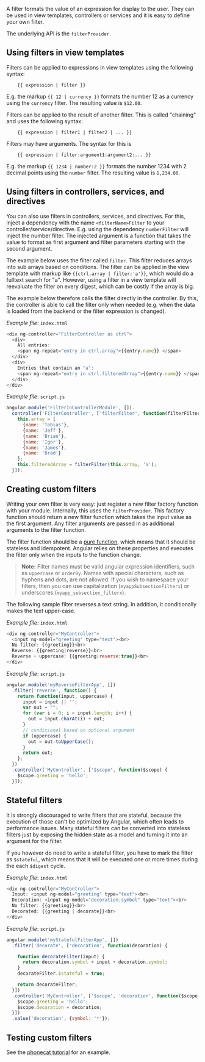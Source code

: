 <!--
{
"name" : "filter",
"version" : "0.1",
"title" : "Filters",
"description" : "A filter formats the value of an expression for display to the user.",
"homepage" : "https://docs.angularjs.org/guide",
"freshnessDate" : 2015-06-02,
"license" : "CC BY 3.0"
}
-->

A filter formats the value of an expression for display to the user. They can be used in view templates,
controllers or services and it is easy to define your own filter.

The underlying API is the `filterProvider`.


<!-- @section -->

## Using filters in view templates

Filters can be applied to expressions in view templates using the following syntax:

        {{ expression | filter }}

E.g. the markup `{{ 12 | currency }}` formats the number 12 as a currency using the `currency`
filter. The resulting value is `$12.00`.

Filters can be applied to the result of another filter. This is called "chaining" and uses
the following syntax:

        {{ expression | filter1 | filter2 | ... }}

Filters may have arguments. The syntax for this is

        {{ expression | filter:argument1:argument2:... }}

E.g. the markup `{{ 1234 | number:2 }}` formats the number 1234 with 2 decimal points using the
`number` filter. The resulting value is `1,234.00`.



<!-- @section -->

## Using filters in controllers, services, and directives

You can also use filters in controllers, services, and directives. For this, inject a dependency
with the name `<filterName>Filter` to your controller/service/directive. E.g. using the dependency
`numberFilter` will inject the number filter. The injected argument is a function that takes the
value to format as first argument and filter parameters starting with the second argument.

The example below uses the filter called `filter`.
This filter reduces arrays into sub arrays based on
conditions. The filter can be applied in the view template with markup like
`{{ctrl.array | filter:'a'}}`, which would do a fulltext search for "a".
However, using a filter in a view template will reevaluate the filter on
every digest, which can be costly if the array is big.

The example below therefore calls the filter directly in the controller.
By this, the controller is able to call the filter only when needed (e.g. when the data is loaded from the backend
or the filter expression is changed).

  
_Example file_: `index.html`

```javascript
<div ng-controller="FilterController as ctrl">
  <div>
    All entries:
    <span ng-repeat="entry in ctrl.array">{{entry.name}} </span>
  </div>
  <div>
    Entries that contain an "a":
    <span ng-repeat="entry in ctrl.filteredArray">{{entry.name}} </span>
  </div>
</div>
```


  
_Example file_: `script.js`

```javascript
angular.module('FilterInControllerModule', []).
  controller('FilterController', ['filterFilter', function(filterFilter) {
    this.array = [
      {name: 'Tobias'},
      {name: 'Jeff'},
      {name: 'Brian'},
      {name: 'Igor'},
      {name: 'James'},
      {name: 'Brad'}
    ];
    this.filteredArray = filterFilter(this.array, 'a');
  }]);
```




<!-- @section -->

## Creating custom filters

Writing your own filter is very easy: just register a new filter factory function with
your module. Internally, this uses the `filterProvider`.
This factory function should return a new filter function which takes the input value
as the first argument. Any filter arguments are passed in as additional arguments to the filter
function.

The filter function should be a [pure function](http://en.wikipedia.org/wiki/Pure_function), which
means that it should be stateless and idempotent. Angular relies on these properties and executes
the filter only when the inputs to the function change.

> **Note:** Filter names must be valid angular expression identifiers, such as `uppercase` or `orderBy`.
>Names with special characters, such as hyphens and dots, are not allowed.  If you wish to namespace
>your filters, then you can use capitalization (`myappSubsectionFilterx`) or underscores
>(`myapp_subsection_filterx`).

The following sample filter reverses a text string. In addition, it conditionally makes the
text upper-case.

  
_Example file_: `index.html`

```javascript
<div ng-controller="MyController">
  <input ng-model="greeting" type="text"><br>
  No filter: {{greeting}}<br>
  Reverse: {{greeting|reverse}}<br>
  Reverse + uppercase: {{greeting|reverse:true}}<br>
</div>
```


  
_Example file_: `script.js`

```javascript
angular.module('myReverseFilterApp', [])
  .filter('reverse', function() {
    return function(input, uppercase) {
      input = input || '';
      var out = "";
      for (var i = 0; i < input.length; i++) {
        out = input.charAt(i) + out;
      }
      // conditional based on optional argument
      if (uppercase) {
        out = out.toUpperCase();
      }
      return out;
    };
  })
  .controller('MyController', ['$scope', function($scope) {
    $scope.greeting = 'hello';
  }]);
```




<!-- @section -->

## Stateful filters

It is strongly discouraged to write filters that are stateful, because the execution of those can't
be optimized by Angular, which often leads to performance issues. Many stateful filters can be
converted into stateless filters just by exposing the hidden state as a model and turning it into an
argument for the filter.

If you however do need to write a stateful filter, you have to mark the filter as `$stateful`, which
means that it will be executed one or more times during the each `$digest` cycle.

  
_Example file_: `index.html`

```javascript
<div ng-controller="MyController">
  Input: <input ng-model="greeting" type="text"><br>
  Decoration: <input ng-model="decoration.symbol" type="text"><br>
  No filter: {{greeting}}<br>
  Decorated: {{greeting | decorate}}<br>
</div>
```


  
_Example file_: `script.js`

```javascript
angular.module('myStatefulFilterApp', [])
  .filter('decorate', ['decoration', function(decoration) {

    function decorateFilter(input) {
      return decoration.symbol + input + decoration.symbol;
    }
    decorateFilter.$stateful = true;

    return decorateFilter;
  }])
  .controller('MyController', ['$scope', 'decoration', function($scope, decoration) {
    $scope.greeting = 'hello';
    $scope.decoration = decoration;
  }])
  .value('decoration', {symbol: '*'});
```




<!-- @section -->

## Testing custom filters

See the [phonecat tutorial](http://docs.angularjs.org/tutorial/step_09#test) for an example.

